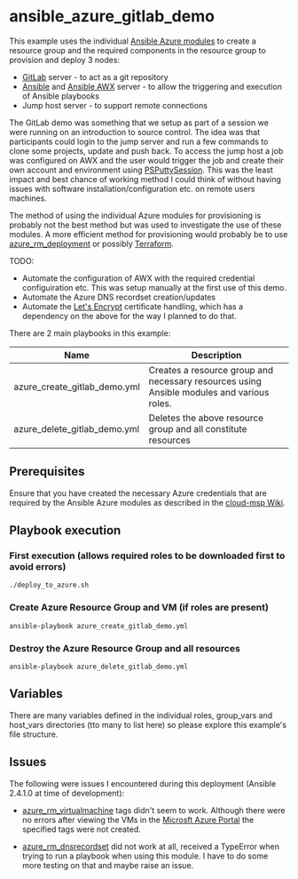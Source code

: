 # ansible_azure_gitlab_demo

This example uses the individual [Ansible Azure modules](http://docs.ansible.com/ansible/latest/list_of_cloud_modules.html#azure) to create a resource group and the required components in the resource group to provision and deploy 3 nodes:

- [GitLab](https://about.gitlab.com/) server - to act as a git repository
- [Ansible](https://www.ansible.com/) and [Ansible AWX](https://github.com/ansible/awx) server - to allow the triggering and execution of Ansible playbooks
- Jump host server - to support remote connections

The GitLab demo was something that we setup as part of a session we were running on an introduction to source control.  The idea was that participants could login to the jump server and run a few commands to clone some projects, update and push back.  To access the jump host a job was configured on AWX and the user would trigger the job and create their own account and environment using [PSPuttySession](https://github.com/tonyskidmore/PSPuttySession).  This was the least impact and best chance of working method I could think of without having issues with software installation/configuration etc. on remote users machines.

The method of using the individual Azure modules for provisioning is probably not the best method but was used to investigate the use of these modules.  A more efficient method for provisioning would probably be to use [azure_rm_deployment](http://docs.ansible.com/ansible/latest/azure_rm_deployment_module.html) or possibly [Terraform](https://www.terraform.io/).


TODO:
- Automate the configuration of AWX with the required credential configuiration etc.  This was setup manually at the first use of this demo.
- Automate the Azure DNS recordset creation/updates
- Automate the [Let's Encrypt](https://letsencrypt.org/) certificate handling, which has a dependency on the above for the way I planned to do that.


There are 2 main playbooks in this example:

Name | Description
------------ | -------------
azure_create_gitlab_demo.yml | Creates a resource group and necessary resources using Ansible modules and various roles.
azure_delete_gitlab_demo.yml | Deletes the above resource group and all constitute resources

## Prerequisites

Ensure that you have created the necessary Azure credentials that are required by the Ansible Azure modules as described in the [cloud-msp Wiki](https://github.com/tonyskidmore/cloud-msp/wiki/cloud-msp).  

## Playbook execution

### First execution (allows required roles to be downloaded first to avoid errors)
```
./deploy_to_azure.sh
```

### Create Azure Resource Group and VM (if roles are present)
```
ansible-playbook azure_create_gitlab_demo.yml
```

### Destroy the Azure Resource Group and all resources
```
ansible-playbook azure_delete_gitlab_demo.yml
```

## Variables
There are many variables defined in the individual roles, group_vars and host_vars directories (tto many to list here) so please explore this example's file structure.

## Issues

The following were issues I encountered during this deployment (Ansible 2.4.1.0 at time of development):

- [azure_rm_virtualmachine](http://docs.ansible.com/ansible/latest/azure_rm_virtualmachine_module.html) tags didn't seem to work.  Although there were no errors after viewing the VMs in the [Microsft Azure Portal](https://portal.azure.com) the specified tags were not created.

- [azure_rm_dnsrecordset](http://docs.ansible.com/ansible/latest/azure_rm_dnsrecordset_module.html) did not work at all, received a TypeError when trying to run a playbook when using this module.  I have to do some more testing on that and maybe raise an issue.